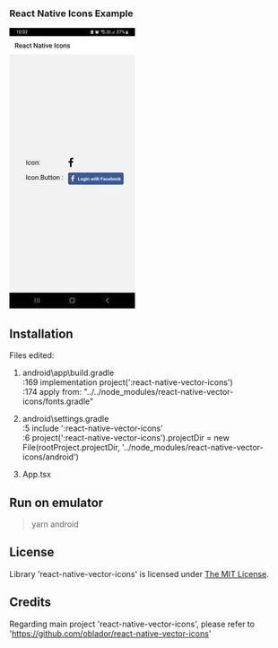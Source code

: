 ### React Native Icons Example
![Icon_demo1](Icon_demo1.jpg)


## Installation
Files edited:
1. android\app\build.gradle  
:169 implementation project(':react-native-vector-icons')  
:174 apply from: "../../node_modules/react-native-vector-icons/fonts.gradle"

2. android\settings.gradle  
:5 include ':react-native-vector-icons'  
:6 project(':react-native-vector-icons').projectDir = new File(rootProject.projectDir, '../node_modules/react-native-vector-icons/android')  

3. App.tsx


## Run on emulator
> yarn android

## License

Library 'react-native-vector-icons' is licensed under [The MIT License](https://mit-license.org/). 

## Credits
Regarding main project 'react-native-vector-icons', please refer to 'https://github.com/oblador/react-native-vector-icons'
